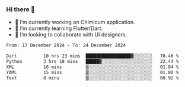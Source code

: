 ### Hi there 👋

<!--
**devcat37/devcat37** is a ✨ _special_ ✨ repository because its `README.md` (this file) appears on your GitHub profile.-->


- 🔭 I’m currently working on Chimicum application.
- 🌱 I’m currently learning Flutter/Dart.
- 👯 I’m looking to collaborate with UI designers.
<!-- - 🤔 I’m looking for help with ... -->

<!--START_SECTION:waka-->

```txt
From: 17 December 2024 - To: 24 December 2024

Dart          10 hrs 23 mins  █████████████████▓░░░░░░░   70.46 %
Python        3 hrs 18 mins   █████▓░░░░░░░░░░░░░░░░░░░   22.44 %
XML           16 mins         ▒░░░░░░░░░░░░░░░░░░░░░░░░   01.84 %
YAML          15 mins         ▒░░░░░░░░░░░░░░░░░░░░░░░░   01.80 %
Text          8 mins          ▒░░░░░░░░░░░░░░░░░░░░░░░░   00.92 %
```

<!--END_SECTION:waka-->
